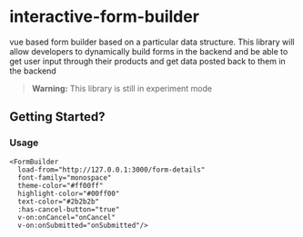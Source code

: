 # interactive-form-builder
vue based form builder based on a particular data structure. This library will allow developers to dynamically build forms in the backend
and be able to get user input through their products and get data posted back to them in the backend


> **Warning:** This library is still in experiment mode

## Getting Started?
### Usage

```
<FormBuilder 
  load-from="http://127.0.0.1:3000/form-details"
  font-family="monospace"
  theme-color="#ff00ff" 
  highlight-color="#00ff00"
  text-color="#2b2b2b"
  :has-cancel-button="true"
  v-on:onCancel="onCancel"
  v-on:onSubmitted="onSubmitted"/>
```
